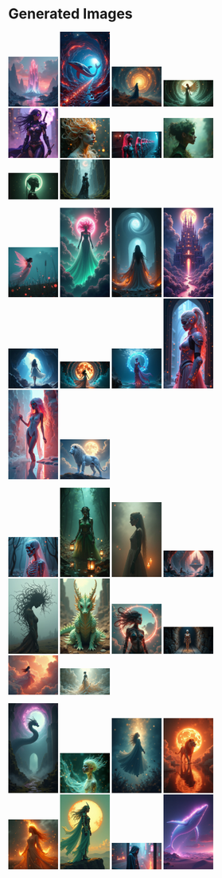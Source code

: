 # Generated Images



<img src="2025_08_07_01.png" width="100"/> <img src="2025_08_07_02.png" width="100"/> <img src="2025_08_07_03.png" width="100"/> <img src="2025_08_07_04.png" width="100"/> <img src="2025_08_07_05.png" width="100"/> <img src="2025_08_07_06.png" width="100"/> <img src="2025_08_07_07.png" width="100"/> <img src="2025_08_07_08.png" width="100"/> <img src="2025_08_07_09.png" width="100"/> <img src="2025_08_07_10.png" width="100"/>

<img src="2025_08_07_11.png" width="100"/> <img src="2025_08_07_12.png" width="100"/> <img src="2025_08_07_13.png" width="100"/> <img src="2025_08_07_14.png" width="100"/> <img src="2025_08_07_15.png" width="100"/> <img src="2025_08_07_16.png" width="100"/> <img src="2025_08_07_17.png" width="100"/> <img src="2025_08_07_18.png" width="100"/> <img src="2025_08_07_19.png" width="100"/> <img src="2025_08_07_20.png" width="100"/>

<img src="2025_08_07_21.png" width="100"/> <img src="2025_08_07_22.png" width="100"/> <img src="2025_08_07_23.png" width="100"/> <img src="2025_08_07_24.png" width="100"/> <img src="2025_08_07_25.png" width="100"/> <img src="2025_08_07_26.png" width="100"/> <img src="2025_08_07_27.png" width="100"/> <img src="2025_08_07_28.png" width="100"/> <img src="2025_08_07_29.png" width="100"/> <img src="2025_08_07_30.png" width="100"/>

<img src="2025_08_07_31.png" width="100"/> <img src="2025_08_07_32.png" width="100"/> <img src="2025_08_07_33.png" width="100"/> <img src="2025_08_07_34.png" width="100"/> <img src="2025_08_07_35.png" width="100"/> <img src="2025_08_07_36.png" width="100"/> <img src="2025_08_07_37.png" width="100"/> <img src="2025_08_07_38.png" width="100"/>